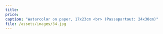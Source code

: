 ```yaml
---
title: 
price:
caption: "Watercolor on paper, 17x23cm <br> (Passepartout: 24x30cm)" 
file: /assets/images/34.jpg
---
```

